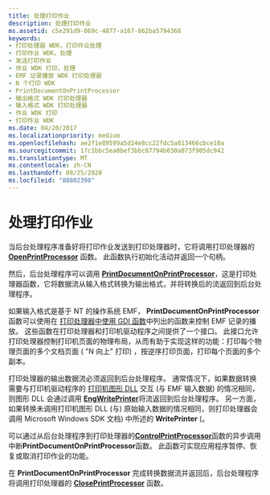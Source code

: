 ```yaml
---
title: 处理打印作业
description: 处理打印作业
ms.assetid: c5e291d9-069c-4877-a167-862ba5794368
keywords:
- 打印处理器 WDK，打印作业处理
- 打印作业 WDK，处理
- 发送打印作业
- 作业 WDK 打印，处理
- EMF 记录播放 WDK 打印处理器
- N 个打印 WDK
- PrintDocumentOnPrintProcessor
- 输出格式 WDK 打印处理器
- 输入格式 WDK 打印处理器
- 作业 WDK 打印
- 打印作业 WDK
ms.date: 04/20/2017
ms.localizationpriority: medium
ms.openlocfilehash: ae2f1e89599a5d24e8cc22fdc5a813466cbce10a
ms.sourcegitcommit: 17c1bbc5ea0bef3bbc87794b030a073f905dc942
ms.translationtype: MT
ms.contentlocale: zh-CN
ms.lasthandoff: 08/25/2020
ms.locfileid: "88802398"
---
```

# <a name="processing-a-print-job"></a>处理打印作业





当后台处理程序准备好将打印作业发送到打印处理器时，它将调用打印处理器的 [**OpenPrintProcessor**](https://docs.microsoft.com/windows-hardware/drivers/ddi/winsplp/nf-winsplp-openprintprocessor) 函数。 此函数执行初始化活动并返回一个句柄。

然后，后台处理程序可以调用 [**PrintDocumentOnPrintProcessor**](https://docs.microsoft.com/windows-hardware/drivers/ddi/winsplp/nf-winsplp-printdocumentonprintprocessor)，这是打印处理器函数，它将数据流从输入格式转换为输出格式，并将转换后的流返回到后台处理程序。

如果输入格式是基于 NT 的操作系统 EMF， **PrintDocumentOnPrintProcessor** 函数可以使用在 [打印处理器中使用 GDI 函数](using-gdi-functions-in-print-processors.md)中列出的函数来控制 EMF 记录的播放。 这些函数在打印处理器和打印机驱动程序之间提供了一个接口。 此接口允许打印处理器控制打印机页面的物理布局，从而有助于实现这样的功能：打印每个物理页面的多个文档页面 ( "N 向上" 打印) ，按逆序打印页面，打印每个页面的多个副本。

打印处理器的输出数据流必须返回到后台处理程序。 通常情况下，如果数据转换需要与打印机驱动程序的 [打印机图形 DLL](printer-graphics-dll.md) 交互 (与 EMF 输入数据) 的情况相同，则图形 DLL 会通过调用 [**EngWritePrinter**](https://docs.microsoft.com/windows/win32/api/winddi/nf-winddi-engwriteprinter)将流返回到后台处理程序。 另一方面，如果转换未调用打印机图形 DLL (与) 原始输入数据的情况相同，则打印处理器会调用 Microsoft Windows SDK 文档) 中所述的 **WritePrinter** (。

可以通过从后台处理程序到打印处理器的[**ControlPrintProcessor**](https://docs.microsoft.com/windows-hardware/drivers/ddi/winsplp/nf-winsplp-controlprintprocessor)函数的异步调用中断**PrintDocumentOnPrintProcessor**函数。 此函数可实现应用程序暂停、恢复或取消打印作业的功能。

在 **PrintDocumentOnPrintProcessor** 完成转换数据流并返回后，后台处理程序将调用打印处理器的 [**ClosePrintProcessor**](https://docs.microsoft.com/windows-hardware/drivers/ddi/winsplp/nf-winsplp-closeprintprocessor) 函数。

 

 




